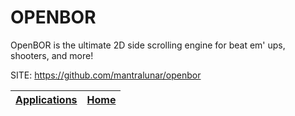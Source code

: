 # OPENBOR

 OpenBOR is the ultimate 2D side scrolling engine for beat em' ups,
 shooters, and more!

 SITE: https://github.com/mantralunar/openbor

 | [Applications](https://portable-linux-apps.github.io/apps.html) | [Home](https://portable-linux-apps.github.io)
 | --- | --- |
